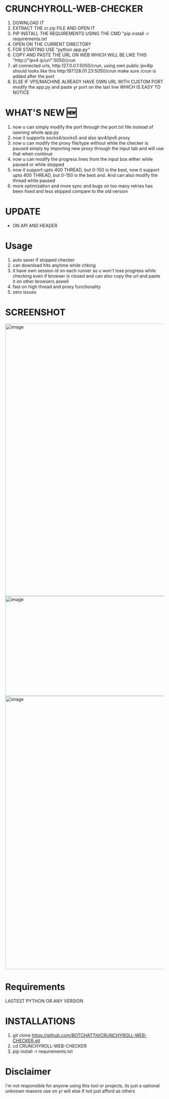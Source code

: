 # CRUNCHYROLL-WEB-CHECKER

1. DOWNLOAD IT
2. EXTRACT THE cr.zip FILE AND OPEN IT
3. PIP INSTALL THE REQUIREMENTS USING THE CMD "pip install -r requirements.txt
4. OPEN ON THE CURRENT DIRECTORY
5. FOR STARTING USE "python app.py"
6. COPY AND PASTE THE URL ON WEB WHICH WILL BE LIKE THIS "http://"ipv4 ip/url":5050/crun
7. all connected urls, http:127.0.0.1:5050/crun, using own public ipv4ip should looks like this http:197.128.01.23:5050/crun make sure /crun is added after the port 
9. ELSE IF VPS/MACHINE ALREADY HAVE OWN URL WITH CUSTOM PORT modify the app.py and paste yr port on the last line WHICH IS EASY TO NOTICE

# WHAT'S NEW 🆕

1. now u can simply modify the port through the port.txt file instead of opening whole app.py
2. now it supports socks4/socks5 and also ipv4/ipv6 proxy
3. now u can modify the proxy file/type without while the checker is paused simply by importing new proxy through the input tab and will use that when continue
4. now u can modify the progress lines from the input box either while paused or while stopped
5. now it support upto 400 THREAD, but 0-150 is the best, now it support upto 400 THREAD, but 0-150 is the best and. And can also modify the thread while paused
6. more optimization and more sync and bugs on too many retries has been fixed and less skipped compare to the old version

# UPDATE

- ON API AND HEADER

# Usage

1. auto saver if stopped checker
2. can download hits anytime while chking
3. it have own session id on each runner so u won't lose progress while checking even if browser is closed and can also copy the url and paste it on other browsers aswell 
4. fast on high thread and proxy functionality
5. zero issues

# SCREENSHOT

<img width="1902" height="865" alt="image" src="https://github.com/user-attachments/assets/55415497-339b-4e31-9f8b-b1c6ac446b3c" />


<img width="1914" height="317" alt="image" src="https://github.com/user-attachments/assets/1bfca29e-5e67-4f62-a9ae-2819aa8e7e43" />


<img width="1902" height="868" alt="image" src="https://github.com/user-attachments/assets/d045ce9d-3620-4f6c-9da8-af4379583bb4" />






# Requirements

LASTEST PYTHON OR ANY VERSION 

# INSTALLATIONS

1. git clone https://github.com/BOTCHATTH/CRUNCHYROLL-WEB-CHECKER.git
2. cd CRUNCHYROLL-WEB-CHECKER
3. pip install -r requirements.txt

# Disclaimer 

i'm not responsible for anyone using this tool or projects, its just a optional unknown reasons use on yr will else if not just afford as others 
